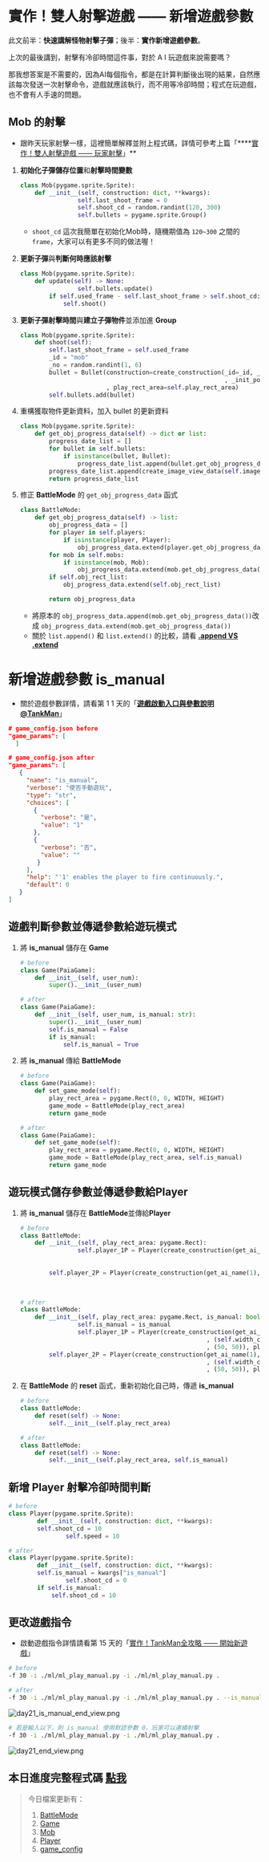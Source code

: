 # 實作！雙人射擊遊戲 —— 新增遊戲參數

此文前半：**快速講解怪物射擊子彈**；後半：**實作新增遊戲參數**。

上次的最後講到，射擊有冷卻時間這件事，對於 A I 玩遊戲來說需要嗎？

那我想答案是不需要的，因為AI每個指令，都是在計算判斷後出現的結果，自然應該每次發送一次射擊命令，遊戲就應該執行，而不用等冷卻時間；程式在玩遊戲，也不會有人手速的問題。

## Mob 的射擊

- 跟昨天玩家射擊一樣，這裡簡單解釋並附上程式碼，詳情可參考上篇「****[實作！雙人射擊遊戲 —— 玩家射擊](https://ithelp.ithome.com.tw/articles/10304464)」**
1. **初始化子彈儲存位置**和**射擊時間變數**
    
    ```python
    class Mob(pygame.sprite.Sprite):
        def __init__(self, construction: dict, **kwargs):
    				self.last_shoot_frame = 0
    				self.shoot_cd = random.randint(120, 300)
    				self.bullets = pygame.sprite.Group()
    ```
    
    - `shoot_cd` 這次我簡單在初始化Mob時，隨機期值為 `120~300` 之間的 `frame`，大家可以有更多不同的做法喔！
2. **更新子彈**與**判斷何時應該射擊**
    
    ```python
    class Mob(pygame.sprite.Sprite):
        def update(self) -> None:
    				self.bullets.update()
            if self.used_frame - self.last_shoot_frame > self.shoot_cd:
                self.shoot()
    ```
    
3. **更新子彈射擊時間**與**建立子彈物件**並添加進 **Group**
    
    ```python
    class Mob(pygame.sprite.Sprite):
        def shoot(self):
            self.last_shoot_frame = self.used_frame
            _id = "mob"
            _no = random.randint(1, 6)
            bullet = Bullet(construction=create_construction(_id=_id, _no=_no
                                                             , _init_pos=self.rect.center, _init_size=(12, 27))
                            , play_rect_area=self.play_rect_area)
            self.bullets.add(bullet)
    ```
    
4. 重構獲取物件更新資料，加入 bullet 的更新資料
    
    ```python
    class Mob(pygame.sprite.Sprite):
        def get_obj_progress_data(self) -> dict or list:
            progress_date_list = []
            for bullet in self.bullets:
                if isinstance(bullet, Bullet):
                    progress_date_list.append(bullet.get_obj_progress_data())
            progress_date_list.append(create_image_view_data(self.image_id, *self.rect.topleft, self.rect.width, self.rect.height, self.angle))
            return progress_date_list
    ```
    
5. 修正 **BattleMode** 的 `get_obj_progress_data` 函式
    
    ```python
    class BattleMode:
        def get_obj_progress_data(self) -> list:
            obj_progress_data = []
            for player in self.players:
                if isinstance(player, Player):
                    obj_progress_data.extend(player.get_obj_progress_data())
            for mob in self.mobs:
                if isinstance(mob, Mob):
                    obj_progress_data.extend(mob.get_obj_progress_data())
            if self.obj_rect_list:
                obj_progress_data.extend(self.obj_rect_list)
    
            return obj_progress_data
    ```
    
    - 將原本的 `obj_progress_data.append(mob.get_obj_progress_data())`改成 `obj_progress_data.extend(mob.get_obj_progress_data())`
    - 關於 `list.append()` 和 `list.extend()` 的比較，請看 **[.append VS .extend](https://www.freecodecamp.org/news/python-list-append-vs-python-list-extend/#:~:text=append()%20adds%20a%20single,the%20end%20of%20the%20list.)**

# 新增遊戲參數 is_manual

- 關於遊戲參數詳情，請看第 1 1 天的「****[遊戲啟動入口與參數說明 @TankMan](https://ithelp.ithome.com.tw/articles/10298977)****」

```json
# game_config.json before
"game_params": [
  ]
```

```json
# game_config.json after
"game_params": [
   {
     "name": "is_manual",
     "verbose": "使否手動遊玩",
     "type": "str",
     "choices": [
       {
         "verbose": "是",
         "value": "1"
       },
       {
         "verbose": "否",
         "value": ""
        }
     ],
     "help": "'1' enables the player to fire continuously.",
     "default": 0
   }
]
```

## 遊戲判斷參數並傳遞參數給遊玩模式

1. 將 **is_manual** 儲存在 **Game**
    
    ```python
    # before
    class Game(PaiaGame):
        def __init__(self, user_num):
            super().__init__(user_num)
    ```
    
    ```python
    # after
    class Game(PaiaGame):
        def __init__(self, user_num, is_manual: str):
            super().__init__(user_num)
            self.is_manual = False
            if is_manual:
                self.is_manual = True
    ```
    
2. 將 **is_manual** 傳給 **BattleMode**
    
    ```python
    # before
    class Game(PaiaGame):
        def set_game_mode(self):
            play_rect_area = pygame.Rect(0, 0, WIDTH, HEIGHT)
            game_mode = BattleMode(play_rect_area)
            return game_mode
    ```
    
    ```python
    # after
    class Game(PaiaGame):
        def set_game_mode(self):
            play_rect_area = pygame.Rect(0, 0, WIDTH, HEIGHT)
            game_mode = BattleMode(play_rect_area, self.is_manual)
            return game_mode
    ```
    

## 遊玩模式儲存參數並傳遞參數給Player

1. 將 **is_manual** 儲存在 **BattleMode**並傳給**Player**
    
    ```python
    # before
    class BattleMode:
        def __init__(self, play_rect_area: pygame.Rect):
    				self.player_1P = Player(create_construction(get_ai_name(0), 0
    																										, (self.width_center//2-50, self.scene_height-50)
    																										, (50, 50)), play_rect_area=play_rect_area)
            self.player_2P = Player(create_construction(get_ai_name(1), 1
    																										, (self.width_center+self.width_center//2, SCENE_HEIGHT-50)
    																										, (50, 50)), play_rect_area=play_rect_area)
    ```
    
    ```python
    # after
    class BattleMode:
        def __init__(self, play_rect_area: pygame.Rect, is_manual: bool):
    				self.is_manual = is_manual
    				self.player_1P = Player(create_construction(get_ai_name(0), 0
                                                        , (self.width_center//2-50, self.scene_height-50)
                                                        , (50, 50)), play_rect_area=play_rect_area, is_manual=is_manual)
            self.player_2P = Player(create_construction(get_ai_name(1), 1
                                                        , (self.width_center+self.width_center//2, SCENE_HEIGHT-50)
                                                        , (50, 50)), play_rect_area=play_rect_area, is_manual=is_manual)
    ```
    
2. 在 **BattleMode** 的 **reset** 函式，重新初始化自己時，傳遞 **is_manual** 
    
    ```python
    # before
    class BattleMode:
        def reset(self) -> None:
            self.__init__(self.play_rect_area)
    ```
    
    ```python
    # after
    class BattleMode:
        def reset(self) -> None:
            self.__init__(self.play_rect_area, self.is_manual)
    ```
    

## 新增 Player 射擊冷卻時間判斷

```python
# before
class Player(pygame.sprite.Sprite):
		def __init__(self, construction: dict, **kwargs):
        self.shoot_cd = 10
				self.speed = 10
```

```python
# after
class Player(pygame.sprite.Sprite):
		def __init__(self, construction: dict, **kwargs):
        self.is_manual = kwargs["is_manual"]
				self.shoot_cd = 0
        if self.is_manual:
            self.shoot_cd = 10
```

## 更改遊戲指令

- 啟動遊戲指令詳情請看第 15 天的「[實作！TankMan全攻略 —— 開始新遊戲](https://ithelp.ithome.com.tw/articles/10301625)」

```bash
# before
-f 30 -i ./ml/ml_play_manual.py -i ./ml/ml_play_manual.py .
```

```bash
# after
-f 30 -i ./ml/ml_play_manual.py -i ./ml/ml_play_manual.py . --is_manual 1
```
![day21_is_manual_end_view.png](https://raw.githubusercontent.com/Jesse-Jumbo/MLGameTemplate/main/Iron_article_2022/image/day21_is_manual_end_view.png)

```bash
# 若是輸入以下，則 is_manual 使用默認參數 0，玩家可以連續射擊
-f 30 -i ./ml/ml_play_manual.py -i ./ml/ml_play_manual.py .
```

![day21_end_view.png](https://raw.githubusercontent.com/Jesse-Jumbo/MLGameTemplate/main/Iron_article_2022/image/day21_end_view.png)

## 本日進度完整程式碼 [點我](https://github.com/Jesse-Jumbo/TankMan/releases/tag/ThomeMan_day_21)

> 今日檔案更新有：
> 
> 1. [BattleMode](https://github.com/Jesse-Jumbo/TankMan/blob/ThomeMan_day_21/ITHomeGame/src/BattleMode.py)
> 2. [Game](https://github.com/Jesse-Jumbo/TankMan/blob/ThomeMan_day_21/ITHomeGame/src/Game.py)
> 3. [Mob](https://github.com/Jesse-Jumbo/TankMan/blob/ThomeMan_day_21/ITHomeGame/src/Mob.py)
> 4. [Player](https://github.com/Jesse-Jumbo/TankMan/blob/ThomeMan_day_21/ITHomeGame/src/Player.py)
> 5. [game_config](https://github.com/Jesse-Jumbo/TankMan/blob/ThomeMan_day_21/ITHomeGame/game_config.json)